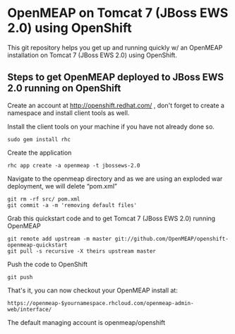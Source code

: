 OpenMEAP on Tomcat 7 (JBoss EWS 2.0) using OpenShift
============================

This git repository helps you get up and running quickly w/ an OpenMEAP installation on Tomcat 7 (JBoss EWS 2.0) using OpenShift.

Steps to get OpenMEAP deployed to JBoss EWS 2.0 running on OpenShift
----------------------------

Create an account at http://openshift.redhat.com/ , don't forget to create a namespace and install client tools as well.

Install the client tools on your machine if you have not already done so.

	sudo gem install rhc

Create the application

    rhc app create -a openmeap -t jbossews-2.0

Navigate to the openmeap directory and as we are using an exploded war deployment, we will delete “pom.xml”

	git rm -rf src/ pom.xml
	git commit -a -m 'removing default files'
	
Grab this quickstart code and to get Tomcat 7 (JBoss EWS 2.0) running OpenMEAP	
	
	git remote add upstream -m master git://github.com/OpenMEAP/openshift-openmeap-quickstart
	git pull -s recursive -X theirs upstream master
	
Push the code to OpenShift

	git push

That's it, you can now checkout your OpenMEAP install at:

    https://openmeap-$yournamespace.rhcloud.com/openmeap-admin-web/interface/

The default managing account is openmeap/openshift

